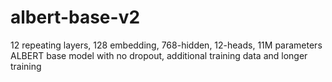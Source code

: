 # albert-base-v2

12 repeating layers, 128 embedding, 768-hidden, 12-heads, 11M parameters
ALBERT base model with no dropout, additional training data and longer training


